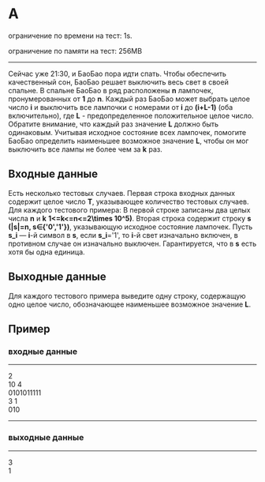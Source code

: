 # A

ограничение по времени на тест: 1s.

ограничение по памяти на тест: 256MB

---------------------------------------
Сейчас уже 21:30, и БаоБао пора идти спать. Чтобы обеспечить качественный сон, БаоБао решает выключить весь свет в своей спальне.
В спальне БаоБао в ряд расположены **n** лампочек, пронумерованных от **1** до **n**. Каждый раз БаоБао может выбрать целое число **i** и выключить все лампочки с номерами от **i** до **(i+L-1)** (оба включительно), где **L** - предопределенное положительное целое число. Обратите внимание, что каждый раз значение **L** должно быть одинаковым.
Учитывая исходное состояние всех лампочек, помогите БаоБао определить наименьшее возможное значение **L**, чтобы он мог выключить все лампы не более чем за **k** раз.

## **Входные данные**
Есть несколько тестовых случаев. Первая строка входных данных содержит целое число **T**, указывающее количество тестовых случаев. Для каждого тестового примера:
В первой строке записаны два целых числа **n** и **k** **1<=k<=n<=2\times 10^5)**.
Вторая строка содержит строку **s (|s|=n, s∈{'0','1'})**, указывающую исходное состояние лампочек. Пусть **s_i** — **i**-й символ в **s**, если **s_i**='1', то **i**-й свет изначально включен, в противном случае он изначально выключен. Гарантируется, что в **s** есть хотя бы одна единица.

## **Выходные данные**
Для каждого тестового примера выведите одну строку, содержащую одно целое число, обозначающее наименьшее возможное значение **L**.

## **Пример**
### **входные данные**
---

2  
10 4  
0101011111  
3 1  
010  

---

### **выходные данные**

---

3  
1  
